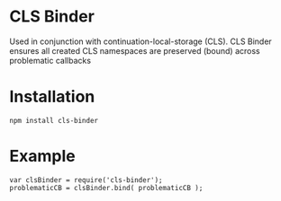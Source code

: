 CLS Binder
==========

Used in conjunction with continuation-local-storage (CLS). CLS Binder ensures all created CLS namespaces are preserved (bound) across problematic callbacks

Installation
============
```
npm install cls-binder
```

Example
=======

```
var clsBinder = require('cls-binder');
problematicCB = clsBinder.bind( problematicCB );
```
